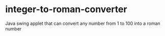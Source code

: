 # integer-to-roman-converter
Java swing applet that can convert any number from 1 to 100 into a roman number
